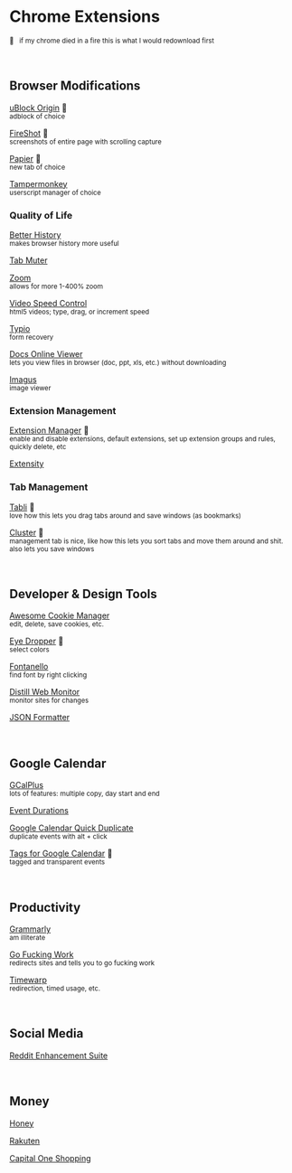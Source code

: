 # Chrome Extensions

<sub>🌟 &nbsp; if my chrome died in a fire this is what I would redownload first</sub>

&nbsp;

## Browser Modifications 

[uBlock Origin](https://chrome.google.com/webstore/detail/ublock-origin/cjpalhdlnbpafiamejdnhcphjbkeiagm) 🌟  
<sub>adblock of choice</sub>

[FireShot](https://chrome.google.com/webstore/detail/take-webpage-screenshots/mcbpblocgmgfnpjjppndjkmgjaogfceg) 🌟  
<sub>screenshots of entire page with scrolling capture</sub>

[Papier](https://chrome.google.com/webstore/detail/papier/hhjeaokafplhjoogdemakihhdhffacia) 🌟  
<sub>new tab of choice</sub> 

[Tampermonkey](https://chrome.google.com/webstore/detail/tampermonkey/dhdgffkkebhmkfjojejmpbldmpobfkfo)  
<sub>userscript manager of choice</sub>



### Quality of Life

[Better History](https://chrome.google.com/webstore/detail/better-history/egehpkpgpgooebopjihjmnpejnjafefi)   
<sub>makes browser history more useful</sub>

[Tab Muter](https://chrome.google.com/webstore/detail/tab-muter/bnclejfcblondkjliiblkojdeloomadd)  

[Zoom](https://chrome.google.com/webstore/detail/zoom-for-google-chrome/lajondecmobodlejlcjllhojikagldgd)  
<sub>allows for more 1-400% zoom</sub>

[Video Speed Control](https://chrome.google.com/webstore/detail/video-speed-control/aejbmaihhlajphnlcdbojkjbdckkfdki)  
<sub>html5 videos; type, drag, or increment speed</sub>

[Typio](https://chrome.google.com/webstore/detail/typio-form-recovery/djkbihbnjhkjahbhjaadbepppbpoedaa)  
<sub>form recovery</sub>

[Docs Online Viewer](https://chrome.google.com/webstore/detail/docs-online-viewer/gmpljdlgcdkljlppaekciacdmdlhfeon)  
<sub>lets you view files in browser (doc, ppt, xls, etc.) without downloading</sub>

[Imagus](https://chrome.google.com/webstore/detail/imagus/immpkjjlgappgfkkfieppnmlhakdmaab)  
<sub>image viewer</sub>


### Extension Management 

[Extension Manager](https://chrome.google.com/webstore/detail/extension-manager/gjldcdngmdknpinoemndlidpcabkggco) 🌟  
<sub>enable and disable extensions, default extensions, set up extension groups and rules, quickly delete, etc</sub>

[Extensity](https://chrome.google.com/webstore/detail/extensity/jjmflmamggggndanpgfnpelongoepncg)  
<sub></sub>


### Tab Management

[Tabli](https://chrome.google.com/webstore/detail/tabli/igeehkedfibbnhbfponhjjplpkeomghi) 🌟  
<sub>love how this lets you drag tabs around and save windows (as bookmarks)</sub>

[Cluster](https://chrome.google.com/webstore/detail/cluster-window-tab-manage/aadahadfdmiibmdhfmpbeeebejmjnkef) 🌟  
<sub>management tab is nice, like how this lets you sort tabs and move them around and shit. also lets you save windows</sub>



&nbsp;

## Developer & Design Tools

[Awesome Cookie Manager](https://chrome.google.com/webstore/detail/awesome-cookie-manager/hcpidejphgpcgfnpiehkcckkkemgneif)  
<sub>edit, delete, save cookies, etc.</sub>

[Eye Dropper](https://chrome.google.com/webstore/detail/eye-dropper/hmdcmlfkchdmnmnmheododdhjedfccka) 🌟  
<sub>select colors</sub>

[Fontanello](https://chrome.google.com/webstore/detail/fontanello/jdlhfjlpaijjhklfadlhbbmpjfddkglc)  
<sub>find font by right clicking</sub>

[Distill Web Monitor](https://chrome.google.com/webstore/detail/distill-web-monitor/inlikjemeeknofckkjolnjbpehgadgge)  
<sub>monitor sites for changes</sub>

[JSON Formatter](https://chrome.google.com/webstore/detail/json-formatter/bcjindcccaagfpapjjmafapmmgkkhgoa)



&nbsp;

## Google Calendar 

[GCalPlus](https://chrome.google.com/webstore/detail/gcalplus/mjelhipeelammmhpghkpigkdonihkakj)  
<sub>lots of features: multiple copy, day start and end</sub>

[Event Durations](https://chrome.google.com/webstore/detail/event-durations-for-googl/elfoibhncineionfonglaickdliaikmj)  
<sub></sub>

[Google Calendar Quick Duplicate](https://chrome.google.com/webstore/detail/google-calendar-quick-dup/belnijodgolpgmpahmdkjbjehbobnfpd)  
<sub>duplicate events with alt + click</sub>

[Tags for Google Calendar](https://chrome.google.com/webstore/detail/tags-for-google-calendar/ncpjnjohbcgocheijdaafoidjnkpajka) 🌟  
<sub>tagged and transparent events</sub>



&nbsp;

## Productivity 

[Grammarly](https://chrome.google.com/webstore/detail/grammarly-grammar-checker/kbfnbcaeplbcioakkpcpgfkobkghlhen)  
<sub>am illiterate</sub> 

[Go Fucking Work](https://chrome.google.com/webstore/detail/go-fucking-work/hibmkkpfegfiinilnlabbfnjcopdiiig)  
<sub>redirects sites and tells you to go fucking work</sub>

[Timewarp](https://chrome.google.com/webstore/detail/timewarp/mmmhadpnjmokjbmgamifipkjddhlfkhi)  
<sub>redirection, timed usage, etc. </sub>



&nbsp;

## Social Media 

[Reddit Enhancement Suite](https://chrome.google.com/webstore/detail/reddit-enhancement-suite/kbmfpngjjgdllneeigpgjifpgocmfgmb)



&nbsp;

## Money 

[Honey](https://chrome.google.com/webstore/detail/honey-automatic-coupons-r/bmnlcjabgnpnenekpadlanbbkooimhnj)

[Rakuten](https://chrome.google.com/webstore/detail/rakuten-get-cash-back-for/chhjbpecpncaggjpdakmflnfcopglcmi)

[Capital One Shopping](https://chrome.google.com/webstore/detail/capital-one-shopping-add/nenlahapcbofgnanklpelkaejcehkggg)


<!-- 
[]()  
<sub></sub>
-->
